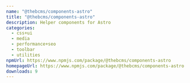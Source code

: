 ```yaml
---
name: "@thebcms/components-astro"
title: "@thebcms/components-astro"
description: Helper components for Astro
categories:
  - css+ui
  - media
  - performance+seo
  - toolbar
  - utilities
npmUrl: https://www.npmjs.com/package/@thebcms/components-astro
homepageUrl: https://www.npmjs.com/package/@thebcms/components-astro
downloads: 9
---
```

